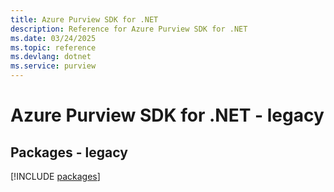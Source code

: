 ```yaml
---
title: Azure Purview SDK for .NET
description: Reference for Azure Purview SDK for .NET
ms.date: 03/24/2025
ms.topic: reference
ms.devlang: dotnet
ms.service: purview
---
```

# Azure Purview SDK for .NET - legacy
## Packages - legacy
[!INCLUDE [packages](purview-index.md)]